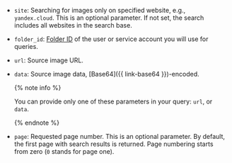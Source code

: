 * `site`: Searching for images only on specified website, e.g., `yandex.cloud`. This is an optional parameter. If not set, the search includes all websites in the search base.
* `folder_id`: [Folder ID](../../resource-manager/operations/folder/get-id.md) of the user or service account you will use for queries.
* `url`: Source image URL.
* `data`: Source image data, [Base64]({{ link-base64 }})-encoded.

    {% note info %}

    You can provide only one of these parameters in your query: `url`, or `data`.

    {% endnote %}

* `page`: Requested page number. This is an optional parameter. By default, the first page with search results is returned. Page numbering starts from zero (`0` stands for page one).
